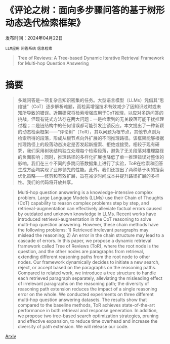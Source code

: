 # 《评论之树：面向多步骤问答的基于树形动态迭代检索框架》

发布时间：2024年04月22日

`LLM应用` `问答系统` `信息检索`

> Tree of Reviews: A Tree-based Dynamic Iterative Retrieval Framework for Multi-hop Question Answering

# 摘要

> 多跳问答是一项复杂且知识密集的任务。大型语言模型（LLMs）凭借其“思维链”（CoT）逐步解析难题，而检索增强技术有效减少了因知识过时或未知所导致的错误。近期研究将检索增强应用于CoT推理，以应对多跳问答的挑战。但现有链式方法存在两大问题：一是检索到的无关段落可能干扰推理过程；二是链结构中的任何错误都可能引发连锁反应。本文提出了一种新颖的动态检索框架——“评论树”（ToR），其以问题为根节点，其他节点则为检索所得的段落，形成从根节点向外扩展的不同推理路径。该框架能够根据推理路径上的段落动态决定是否发起新搜索、拒绝或接受。相较于现有研究，我们采用树状结构独立处理每个检索段落，避免了无关段落对推理路径的负面影响；同时，推理路径的多样化扩展也降低了单一推理错误对整体的影响。我们在三个不同的多跳问答数据集上进行了实验，ToR在检索和回答生成方面均实现了业界领先的性能。此外，我们还提出了两种基于树的搜索优化策略——修剪和有效扩展，旨在减少时间成本并提升路径扩展的多样性。我们的代码将开放共享。

> Multi-hop question answering is a knowledge-intensive complex problem. Large Language Models (LLMs) use their Chain of Thoughts (CoT) capability to reason complex problems step by step, and retrieval-augmentation can effectively alleviate factual errors caused by outdated and unknown knowledge in LLMs. Recent works have introduced retrieval-augmentation in the CoT reasoning to solve multi-hop question answering. However, these chain methods have the following problems: 1) Retrieved irrelevant paragraphs may mislead the reasoning; 2) An error in the chain structure may lead to a cascade of errors.
  In this paper, we propose a dynamic retrieval framework called Tree of Reviews (ToR), where the root node is the question, and the other nodes are paragraphs from retrieval, extending different reasoning paths from the root node to other nodes. Our framework dynamically decides to initiate a new search, reject, or accept based on the paragraphs on the reasoning paths. Compared to related work, we introduce a tree structure to handle each retrieved paragraph separately, alleviating the misleading effect of irrelevant paragraphs on the reasoning path; the diversity of reasoning path extension reduces the impact of a single reasoning error on the whole. We conducted experiments on three different multi-hop question answering datasets. The results show that compared to the baseline methods, ToR achieves state-of-the-art performance in both retrieval and response generation. In addition, we propose two tree-based search optimization strategies, pruning and effective expansion, to reduce time overhead and increase the diversity of path extension. We will release our code.

[Arxiv](https://arxiv.org/abs/2404.14464)